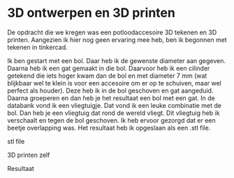 # 3D ontwerpen en 3D printen

De opdracht die we kregen was een potloodaccesoire 3D tekenen en 3D printen. Aangezien ik hier nog geen ervaring mee heb, ben ik begonnen met tekenen in tinkercad.

Ik ben gestart met een bol. Daar heb ik de gewenste diameter aan gegeven. Daarna heb ik een gat gemaakt in die bol. Daarvoor heb ik een cilinder getekend die iets hoger kwam dan de bol en met diameter 7 mm (wat blijkbaar wel te klein is voor een accesoire om er op te schuiven, maar wel perfect als houder). Deze heb ik in de bol geschoven en gat aangeduid.
Daarna groeperen en dan heb je het resultaat een bol met een gat.
In de databank vond ik een vliegtuigje. Dat vond ik een leuke combinatie met de bol. Dan heb je een vliegtuig dat rond de wereld vliegt. Dit vliegtuig heb ik verschaalt en tegen de bol geschoven. Ik heb ervoor gezorgd dat er een beetje overlapping was.
Het resultaat heb ik opgeslaan als een .stl file.

stl file

3D printen zelf

Resultaat